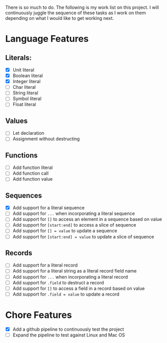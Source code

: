 There is so much to do.  The following is my work list on this project.  I will continuously juggle the sequence of these tasks as I work on them depending on what I would like to get working next.

# Language Features

## Literals:

- [X] Unit literal
- [X] Boolean literal
- [X] Integer literal
- [ ] Char literal
- [ ] String literal
- [ ] Symbol literal
- [ ] Float literal

## Values

- [ ] Let declaration
- [ ] Assignment without destructing

## Functions

- [ ] Add function literal
- [ ] Add function call
- [ ] Add function value

## Sequences

- [X] Add support for a literal sequence
- [ ] Add support for `...` when incorporating a literal sequence
- [ ] Add support for `[]` to access an element in a sequence based on value
- [ ] Add support for `[start:end]` to access a slice of sequence
- [ ] Add support for `[] = value` to update a sequence
- [ ] Add support for `[start:end] = value` to update a slice of sequence

## Records

- [ ] Add support for a literal record
- [ ] Add support for a literal string as a literal record field name
- [ ] Add support for `...` when incorporating a literal record
- [ ] Add support for `.field` to destruct a record
- [ ] Add support for `[]` to access a field in a record based on value
- [ ] Add support for `.field = value` to update a record

# Chore Features

- [X] Add a github pipeline to continuously test the project
- [ ] Expand the pipeline to test against Linux and Mac OS
